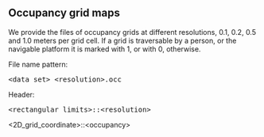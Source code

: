 ## Occupancy grid maps

We provide the files of occupancy grids at different resolutions, 0.1, 0.2, 0.5 and 1.0 meters per grid cell. If a grid is traversable by a person, or the navigable platform it is marked with 1, or with 0, otherwise.

File name pattern: 
<pre>&lt;data_set&gt;_&lt;resolution&gt;.occ</pre>

Header:
<pre>&lt;rectangular_limits&gt;::&lt;resolution&gt;</pre
Lines:
<pre>&lt;2D_grid_coordinate&gt;::&lt;occupancy&gt;</pre

The researchers who want to use these data may cite (Daniş _et al_, 2021).
